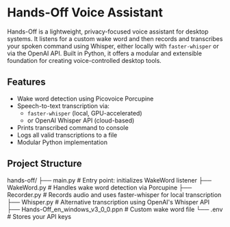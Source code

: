 # Hands-Off Voice Assistant

Hands-Off is a lightweight, privacy-focused voice assistant for desktop systems. It listens for a custom wake word and then records and transcribes your spoken command using Whisper, either locally with `faster-whisper` or via the OpenAI API. Built in Python, it offers a modular and extensible foundation for creating voice-controlled desktop tools.

## Features

- Wake word detection using Picovoice Porcupine
- Speech-to-text transcription via:
  - `faster-whisper` (local, GPU-accelerated)
  - or OpenAI Whisper API (cloud-based)
- Prints transcribed command to console
- Logs all valid transcriptions to a file
- Modular Python implementation

## Project Structure

hands-off/
├── main.py # Entry point: initializes WakeWord listener
├── WakeWord.py # Handles wake word detection via Porcupine
├── Recorder.py # Records audio and uses faster-whisper for local transcription
├── Whisper.py # Alternative transcription using OpenAI's Whisper API
├── Hands-Off_en_windows_v3_0_0.ppn # Custom wake word file
└── .env # Stores your API keys

